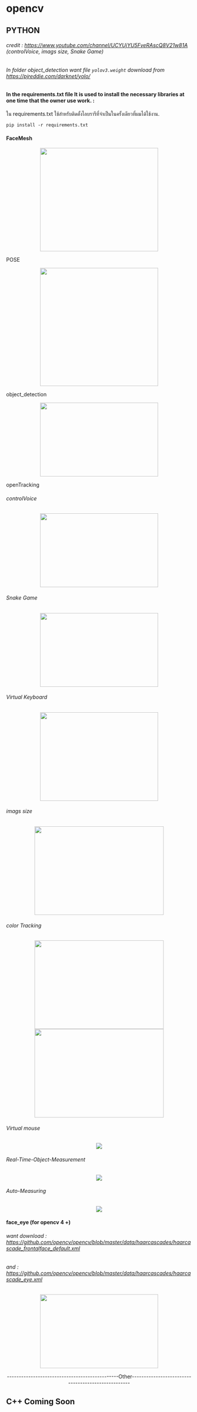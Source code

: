 # opencv
## PYTHON
###### credit : https://www.youtube.com/channel/UCYUjYU5FveRAscQ8V21w81A (controlVoice, imags size, Snake Game)
###### In folder object_detection want file `yolov3.weight` download from https://pjreddie.com/darknet/yolo/
#### In the requirements.txt file It is used to install the necessary libraries at one time that the owner use work. : 
ใน requirements.txt ใช้สำหรับติดตั้งไลบรารีที่จำเป็นในครั้งเดียวที่ผมได้ใช้งาน.
```
pip install -r requirements.txt
```
#### FaceMesh
<p align="center">
<img src="img/Face%20M.png" width="320" height="280">
</p>
POSE
<p align="center">
<img src="img/POSE.PNG" width="320" height="320">
</p>
object_detection
<p align="center">
<img src="img/object.png" width="320" height="200">
</p>
openTracking

###### controlVoice
<p align="center">
<img src="img/Voice.gif" width="320" height="200">
</p>

###### Snake Game
<p align="center">
<img src="snakegame/g.gif" width="320" height="200">
</p>

###### Virtual Keyboard
<p align="center">
<img src="keyboard/key.gif" width="320" height="240">
</p>

###### imags size
<p align="center">
<img src="imags size/test.gif" width="350" height="240">
</p>

###### color Tracking
<p align="center">
<img src="color Tracking/ca.gif" width="350" height="240"><img src="color Tracking/ca1.gif" width="350" height="240">
</p>

###### Virtual mouse
<p align="center">
<img src="vmouse/mouse.gif" >
</p>

###### Real-Time-Object-Measurement
<p align="center">
<img src="Real-Time-Object-Measurement/ob.gif" >
</p>

###### Auto-Measuring
<p align="center">
<img src="Auto-Measuring/auto.gif" >
</p>

#### face_eye (for opencv 4 +)
###### want download : https://github.com/opencv/opencv/blob/master/data/haarcascades/haarcascade_frontalface_default.xml
######       and     : https://github.com/opencv/opencv/blob/master/data/haarcascades/haarcascade_eye.xml
<p align="center">
<img src="img/face_eye.png" width="320" height="200">
</p>

<div align="center">-----------------------------------------------Other---------------------------------------------------</div>

## C++ Coming Soon
